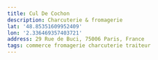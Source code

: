 ```yaml
---
title: Cul De Cochon
description: Charcuterie & fromagerie
lat: '48.85351609952409'
lon: '2.336469357403721'
address: 29 Rue de Buci, 75006 Paris, France
tags: commerce fromagerie charcuterie traiteur
---
```


